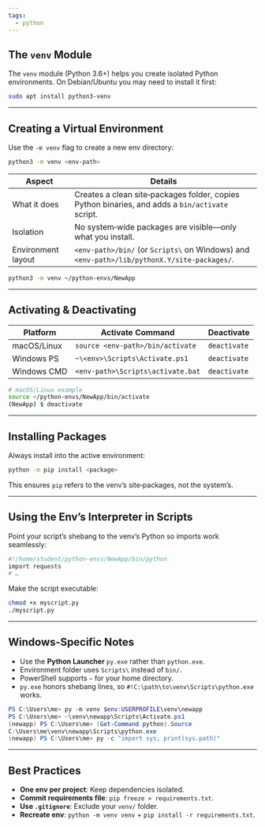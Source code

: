 ```yaml
---
tags:
  - python
---
```

## The `venv` Module
The `venv` module (Python 3.6+) helps you create isolated Python environments. On Debian/Ubuntu you may need to install it first:

```bash
sudo apt install python3-venv
```

---
## Creating a Virtual Environment
Use the `-m venv` flag to create a new env directory:

```bash
python3 -m venv <env-path>
```

| Aspect             | Details                                                                                         |
| ------------------ | ----------------------------------------------------------------------------------------------- |
| What it does       | Creates a clean site‑packages folder, copies Python binaries, and adds a `bin/activate` script. |
| Isolation          | No system‑wide packages are visible—only what you install.                                      |
| Environment layout | `<env-path>/bin/` (or `Scripts\` on Windows) and `<env-path>/lib/pythonX.Y/site-packages/`.     |

```bash
python3 -m venv ~/python-envs/NewApp
```

---
## Activating & Deactivating

| Platform    | Activate Command                  | Deactivate   |
| ----------- | --------------------------------- | ------------ |
| macOS/Linux | `source <env-path>/bin/activate`  | `deactivate` |
| Windows PS  | `~\<env>\Scripts\Activate.ps1`    | `deactivate` |
| Windows CMD | `<env-path>\Scripts\activate.bat` | `deactivate` |

```bash
# macOS/Linux example
source ~/python-envs/NewApp/bin/activate
(NewApp) $ deactivate
```

---
## Installing Packages
Always install into the active environment:

```bash
python -m pip install <package>
```

This ensures `pip` refers to the venv’s site‑packages, not the system’s.

---
## Using the Env’s Interpreter in Scripts
Point your script’s shebang to the venv’s Python so imports work seamlessly:

```bash
#!/home/student/python-envs/NewApp/bin/python
import requests
# …
```

Make the script executable:

```bash
chmod +x myscript.py
./myscript.py
```

---
## Windows‑Specific Notes
- Use the **Python Launcher** `py.exe` rather than `python.exe`.
- Environment folder uses `Scripts\` instead of `bin/`.
- PowerShell supports `~` for your home directory.
- `py.exe` honors shebang lines, so `#!C:\path\to\venv\Scripts\python.exe` works.

```powershell
PS C:\Users\me> py -m venv $env:USERPROFILE\venv\newapp
PS C:\Users\me> ~\venv\newapp\Scripts\Activate.ps1
(newapp) PS C:\Users\me> (Get-Command python).Source
C:\Users\me\venv\newapp\Scripts\python.exe
(newapp) PS C:\Users\me> py -c "import sys; print(sys.path)"
```

---

## Best Practices
- **One env per project**: Keep dependencies isolated.
- **Commit requirements file**: `pip freeze > requirements.txt`.
- **Use `.gitignore`**: Exclude your `venv/` folder.
- **Recreate env**: `python -m venv venv` + `pip install -r requirements.txt`.